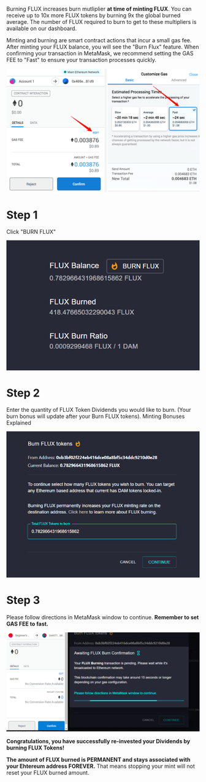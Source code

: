 Burning FLUX increases burn mutliplier **at time of minting FLUX**. You can receive up to 10x more FLUX tokens by burning 9x the global burned average. The number of FLUX required to burn to get to these multipliers is available on our dashboard.

Minting and burning are smart contract actions that incur a small gas fee. After minting your FLUX balance, you will see the "Burn Flux" feature. 
When confirming your transaction in MetaMask, we recommend setting the GAS FEE to "Fast" to ensure your transaction processes quickly.

![Burning](../../helpArticles/assets/images/pngs/burningFlux/burningFlux1.png)

# Step 1
Click "BURN FLUX"

![Burning](../../helpArticles/assets/images/pngs/burningFlux/burningFlux2.png#_maxWidth=512)

# Step 2
Enter the quantity of FLUX Token Dividends you would like to burn.
(Your burn bonus will update after your Burn FLUX tokens). Minting Bonuses Explained

![Burning](../../helpArticles/assets/images/pngs/burningFlux/burningFlux3.png)

# Step 3
Please follow directions in MetaMask window to continue. **Remember to set GAS FEE to fast.**

![Burning](../../helpArticles/assets/images/pngs/burningFlux/burningFlux4.png)

**Congratulations, you have successfully re-invested your Dividends by burning FLUX Tokens!**

**The amount of FLUX burned is PERMANENT and stays associated with your Ehtereum address FOREVER.** That means stopping your mint will not reset your FLUX burned amount.